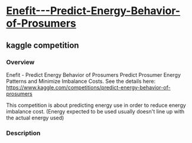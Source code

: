 # [Enefit---Predict-Energy-Behavior-of-Prosumers](https://www.kaggle.com/competitions/predict-energy-behavior-of-prosumers)
## kaggle competition

### Overview
Enefit - Predict Energy Behavior of Prosumers Predict Prosumer Energy Patterns and Minimize Imbalance Costs.
See the details here: https://www.kaggle.com/competitions/predict-energy-behavior-of-prosumers

This competition is about predicting energy use in order to reduce energy imbalance cost.
(Energy expected to be used usually doesn't line up with the actual energy used)

### Description
